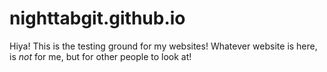 # nighttabgit.github.io


Hiya! This is the testing ground for my websites! Whatever website is here, is *not* for me, but for other people to look at!
